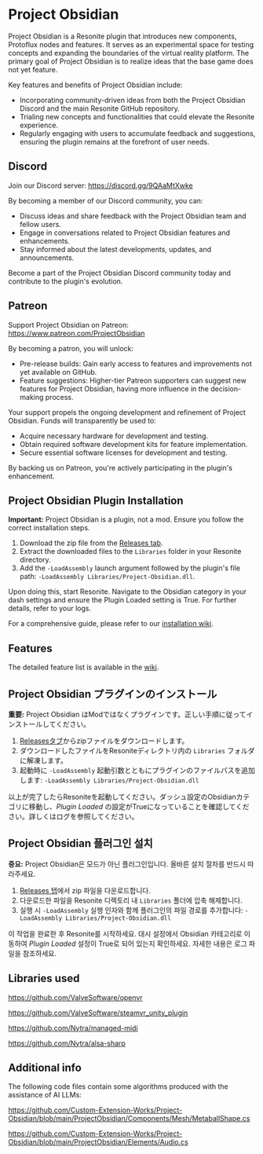 # Project Obsidian

Project Obsidian is a Resonite plugin that introduces new components, Protoflux nodes and features. It serves as an experimental space for testing concepts and expanding the boundaries of the virtual reality platform. The primary goal of Project Obsidian is to realize ideas that the base game does not yet feature.

Key features and benefits of Project Obsidian include:

- Incorporating community-driven ideas from both the Project Obsidian Discord and the main Resonite GitHub repository.
- Trialing new concepts and functionalities that could elevate the Resonite experience.
- Regularly engaging with users to accumulate feedback and suggestions, ensuring the plugin remains at the forefront of user needs.

## Discord

Join our Discord server: https://discord.gg/9QAaMtXwke

By becoming a member of our Discord community, you can:

- Discuss ideas and share feedback with the Project Obsidian team and fellow users.
- Engage in conversations related to Project Obsidian features and enhancements.
- Stay informed about the latest developments, updates, and announcements.

Become a part of the Project Obsidian Discord community today and contribute to the plugin's evolution.

## Patreon

Support Project Obsidian on Patreon: https://www.patreon.com/ProjectObsidian

By becoming a patron, you will unlock:

- Pre-release builds: Gain early access to features and improvements not yet available on GitHub.
- Feature suggestions: Higher-tier Patreon supporters can suggest new features for Project Obsidian, having more influence in the decision-making process.

Your support propels the ongoing development and refinement of Project Obsidian. Funds will transparently be used to:

- Acquire necessary hardware for development and testing.
- Obtain required software development kits for feature implementation.
- Secure essential software licenses for development and testing.

By backing us on Patreon, you're actively participating in the plugin's enhancement.

## Project Obsidian Plugin Installation

**Important:** Project Obsidian is a plugin, not a mod. Ensure you follow the correct installation steps.

1. Download the zip file from the [Releases tab](https://github.com/Xlinka/Project-Obsidian/releases).
2. Extract the downloaded files to the `Libraries` folder in your Resonite directory.
3. Add the `-LoadAssembly` launch argument followed by the plugin's file path: `-LoadAssembly Libraries/Project-Obsidian.dll`.

Upon doing this, start Resonite. Navigate to the Obsidian category in your dash settings and ensure the Plugin Loaded setting is True. For further details, refer to your logs.

For a comprehensive guide, please refer to our [installation wiki](https://github.com/Xlinka/Project-Obsidian/wiki/Installation).

## Features
The detailed feature list is available in the [wiki](https://github.com/Xlinka/Project-Obsidian/wiki/ProtoFlux-Nodes).


## Project Obsidian プラグインのインストール

**重要:** Project Obsidian はModではなくプラグインです。正しい手順に従ってインストールしてください。

1. [Releasesタブ](https://github.com/Xlinka/Project-Obsidian/releases)からzipファイルをダウンロードします。  
2. ダウンロードしたファイルをResoniteディレクトリ内の `Libraries` フォルダに解凍します。  
3. 起動時に `-LoadAssembly` 起動引数とともにプラグインのファイルパスを追加します: `-LoadAssembly Libraries/Project-Obsidian.dll`

以上が完了したらResoniteを起動してください。ダッシュ設定のObsidianカテゴリに移動し、*Plugin Loaded* の設定がTrueになっていることを確認してください。詳しくはログを参照してください。


## Project Obsidian 플러그인 설치

**중요:** Project Obsidian은 모드가 아닌 플러그인입니다. 올바른 설치 절차를 반드시 따라주세요.

1. [Releases 탭](https://github.com/Xlinka/Project-Obsidian/releases)에서 zip 파일을 다운로드합니다.  
2. 다운로드한 파일을 Resonite 디렉토리 내 `Libraries` 폴더에 압축 해제합니다.  
3. 실행 시 `-LoadAssembly` 실행 인자와 함께 플러그인의 파일 경로를 추가합니다: `-LoadAssembly Libraries/Project-Obsidian.dll`

이 작업을 완료한 후 Resonite를 시작하세요. 대시 설정에서 Obsidian 카테고리로 이동하여 *Plugin Loaded* 설정이 True로 되어 있는지 확인하세요. 자세한 내용은 로그 파일을 참조하세요.


## Libraries used

https://github.com/ValveSoftware/openvr

https://github.com/ValveSoftware/steamvr_unity_plugin

https://github.com/Nytra/managed-midi

https://github.com/Nytra/alsa-sharp

## Additional info

The following code files contain some algorithms produced with the assistance of AI LLMs:

https://github.com/Custom-Extension-Works/Project-Obsidian/blob/main/ProjectObsidian/Components/Mesh/MetaballShape.cs

https://github.com/Custom-Extension-Works/Project-Obsidian/blob/main/ProjectObsidian/Elements/Audio.cs
